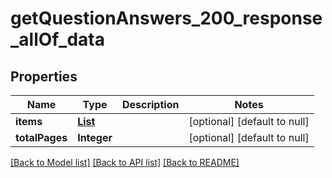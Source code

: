 # getQuestionAnswers_200_response_allOf_data
## Properties

| Name | Type | Description | Notes |
|------------ | ------------- | ------------- | -------------|
| **items** | [**List**](AnswerDetails.md) |  | [optional] [default to null] |
| **totalPages** | **Integer** |  | [optional] [default to null] |

[[Back to Model list]](../README.md#documentation-for-models) [[Back to API list]](../README.md#documentation-for-api-endpoints) [[Back to README]](../README.md)


